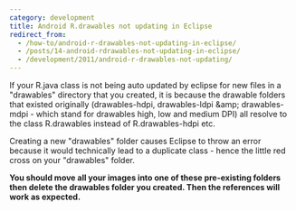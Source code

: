 ```yaml
---
category: development
title: Android R.drawables not updating in Eclipse
redirect_from:
  - /how-to/android-r-drawables-not-updating-in-eclipse/
  - /posts/14-android-rdrawables-not-updating-in-eclipse/
  - /development/2011/android-r-drawables-not-updating/
---
```


<p>If your R.java class is not being auto updated by eclipse for new files in a &quot;drawables&quot; directory that you created, it is because the drawable folders that existed originally (drawables-hdpi, drawables-ldpi &amp;amp; drawables-mdpi - which stand for drawables high, low and medium DPI) all resolve to the class R.drawables instead of R.drawables-hdpi etc.</p>

<p>Creating a new &quot;drawables&quot; folder causes Eclipse to throw an error because it would technically lead to a duplicate class - hence the little red cross on your &quot;drawables&quot; folder.</p>

<p><strong>You should move all your images into one of these pre-existing folders then delete the drawables folder you created. Then the references will work as expected.</strong></p>
